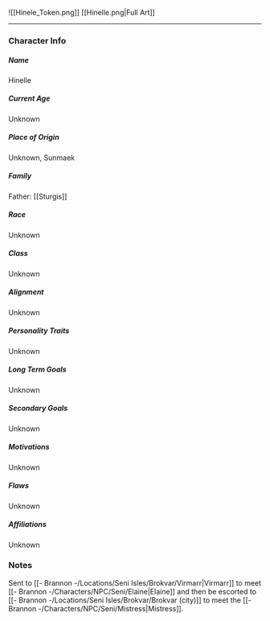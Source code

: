 ![[Hinele_Token.png]]
[[Hinelle.png|Full Art]]

---
### Character Info

##### Name 
Hinelle

##### Current Age
Unknown

##### Place of Origin
Unknown, Sunmaek

##### Family
Father: [[Sturgis]]

##### Race
Unknown

##### Class
Unknown

##### Alignment
Unknown

##### Personality Traits
Unknown

##### Long Term Goals
Unknown

##### Secondary Goals
Unknown

##### Motivations
Unknown

##### Flaws
Unknown

##### Affiliations
Unknown

### Notes

Sent to [[- Brannon -/Locations/Seni Isles/Brokvar/Virmarr|Virmarr]] to meet [[- Brannon -/Characters/NPC/Seni/Elaine|Elaine]] and then be escorted to [[- Brannon -/Locations/Seni Isles/Brokvar/Brokvar (city)]] to meet the [[- Brannon -/Characters/NPC/Seni/Mistress|Mistress]].




